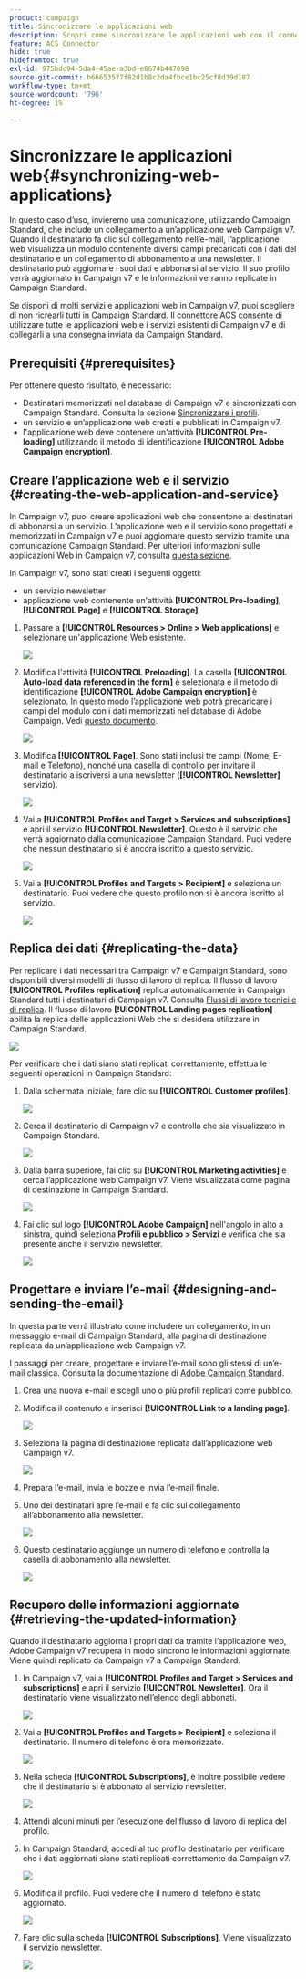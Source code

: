 ```yaml
---
product: campaign
title: Sincronizzare le applicazioni web
description: Scopri come sincronizzare le applicazioni web con il connettore ACS
feature: ACS Connector
hide: true
hidefromtoc: true
exl-id: 975bdc94-5da4-45ae-a3bd-e8674b447098
source-git-commit: b666535f7f82d1b8c2da4fbce1bc25cf8d39d187
workflow-type: tm+mt
source-wordcount: '796'
ht-degree: 1%

---
```


# Sincronizzare le applicazioni web{#synchronizing-web-applications}



In questo caso d’uso, invieremo una comunicazione, utilizzando Campaign Standard, che include un collegamento a un’applicazione web Campaign v7. Quando il destinatario fa clic sul collegamento nell’e-mail, l’applicazione web visualizza un modulo contenente diversi campi precaricati con i dati del destinatario e un collegamento di abbonamento a una newsletter. Il destinatario può aggiornare i suoi dati e abbonarsi al servizio. Il suo profilo verrà aggiornato in Campaign v7 e le informazioni verranno replicate in Campaign Standard.

Se disponi di molti servizi e applicazioni web in Campaign v7, puoi scegliere di non ricrearli tutti in Campaign Standard. Il connettore ACS consente di utilizzare tutte le applicazioni web e i servizi esistenti di Campaign v7 e di collegarli a una consegna inviata da Campaign Standard.

## Prerequisiti {#prerequisites}

Per ottenere questo risultato, è necessario:

* Destinatari memorizzati nel database di Campaign v7 e sincronizzati con Campaign Standard. Consulta la sezione [Sincronizzare i profili](../../integrations/using/synchronizing-profiles.md).
* un servizio e un’applicazione web creati e pubblicati in Campaign v7.
* l&#39;applicazione web deve contenere un&#39;attività **[!UICONTROL Pre-loading]** utilizzando il metodo di identificazione **[!UICONTROL Adobe Campaign encryption]**.

## Creare l’applicazione web e il servizio {#creating-the-web-application-and-service}

In Campaign v7, puoi creare applicazioni web che consentono ai destinatari di abbonarsi a un servizio. L’applicazione web e il servizio sono progettati e memorizzati in Campaign v7 e puoi aggiornare questo servizio tramite una comunicazione Campaign Standard. Per ulteriori informazioni sulle applicazioni Web in Campaign v7, consulta [questa sezione](../../web/using/adding-fields-to-a-web-form.md#subscription-checkboxes).

In Campaign v7, sono stati creati i seguenti oggetti:

* un servizio newsletter
* applicazione web contenente un&#39;attività **[!UICONTROL Pre-loading]**, **[!UICONTROL Page]** e **[!UICONTROL Storage]**.

1. Passare a **[!UICONTROL Resources > Online > Web applications]** e selezionare un&#39;applicazione Web esistente.

   ![](assets/acs_connect_lp_2.png)

1. Modifica l&#39;attività **[!UICONTROL Preloading]**. La casella **[!UICONTROL Auto-load data referenced in the form]** è selezionata e il metodo di identificazione **[!UICONTROL Adobe Campaign encryption]** è selezionato. In questo modo l’applicazione web potrà precaricare i campi del modulo con i dati memorizzati nel database di Adobe Campaign. Vedi [questo documento](../../web/using/publishing-a-web-form.md#pre-loading-the-form-data).

   ![](assets/acs_connect_lp_4.png)

1. Modifica **[!UICONTROL Page]**. Sono stati inclusi tre campi (Nome, E-mail e Telefono), nonché una casella di controllo per invitare il destinatario a iscriversi a una newsletter (**[!UICONTROL Newsletter]** servizio).

   ![](assets/acs_connect_lp_3.png)

1. Vai a **[!UICONTROL Profiles and Target > Services and subscriptions]** e apri il servizio **[!UICONTROL Newsletter]**. Questo è il servizio che verrà aggiornato dalla comunicazione Campaign Standard. Puoi vedere che nessun destinatario si è ancora iscritto a questo servizio.

   ![](assets/acs_connect_lp_5.png)

1. Vai a **[!UICONTROL Profiles and Targets > Recipient]** e seleziona un destinatario. Puoi vedere che questo profilo non si è ancora iscritto al servizio.

   ![](assets/acs_connect_lp_6.png)

## Replica dei dati {#replicating-the-data}

Per replicare i dati necessari tra Campaign v7 e Campaign Standard, sono disponibili diversi modelli di flusso di lavoro di replica. Il flusso di lavoro **[!UICONTROL Profiles replication]** replica automaticamente in Campaign Standard tutti i destinatari di Campaign v7. Consulta [Flussi di lavoro tecnici e di replica](../../integrations/using/acs-connector-principles-and-data-cycle.md#technical-and-replication-workflows). Il flusso di lavoro **[!UICONTROL Landing pages replication]** abilita la replica delle applicazioni Web che si desidera utilizzare in Campaign Standard.

![](assets/acs_connect_lp_1.png)

Per verificare che i dati siano stati replicati correttamente, effettua le seguenti operazioni in Campaign Standard:

1. Dalla schermata iniziale, fare clic su **[!UICONTROL Customer profiles]**.

   ![](assets/acs_connect_lp_7.png)

1. Cerca il destinatario di Campaign v7 e controlla che sia visualizzato in Campaign Standard.

   ![](assets/acs_connect_lp_8.png)

1. Dalla barra superiore, fai clic su **[!UICONTROL Marketing activities]** e cerca l’applicazione web Campaign v7. Viene visualizzata come pagina di destinazione in Campaign Standard.

   ![](assets/acs_connect_lp_9.png)

1. Fai clic sul logo **[!UICONTROL Adobe Campaign]** nell&#39;angolo in alto a sinistra, quindi seleziona **Profili e pubblico > Servizi** e verifica che sia presente anche il servizio newsletter.

   ![](assets/acs_connect_lp_10.png)

## Progettare e inviare l’e-mail {#designing-and-sending-the-email}

In questa parte verrà illustrato come includere un collegamento, in un messaggio e-mail di Campaign Standard, alla pagina di destinazione replicata da un’applicazione web Campaign v7.

I passaggi per creare, progettare e inviare l’e-mail sono gli stessi di un’e-mail classica. Consulta la documentazione di [Adobe Campaign Standard](https://experienceleague.adobe.com/docs/campaign-standard/using/campaign-standard-home.html?lang=it).

1. Crea una nuova e-mail e scegli uno o più profili replicati come pubblico.
1. Modifica il contenuto e inserisci **[!UICONTROL Link to a landing page]**.

   ![](assets/acs_connect_lp_12.png)

1. Seleziona la pagina di destinazione replicata dall’applicazione web Campaign v7.

   ![](assets/acs_connect_lp_13.png)

1. Prepara l’e-mail, invia le bozze e invia l’e-mail finale.
1. Uno dei destinatari apre l’e-mail e fa clic sul collegamento all’abbonamento alla newsletter.

   ![](assets/acs_connect_lp_14.png)

1. Questo destinatario aggiunge un numero di telefono e controlla la casella di abbonamento alla newsletter.

   ![](assets/acs_connect_lp_15.png)

## Recupero delle informazioni aggiornate {#retrieving-the-updated-information}

Quando il destinatario aggiorna i propri dati da tramite l’applicazione web, Adobe Campaign v7 recupera in modo sincrono le informazioni aggiornate. Viene quindi replicato da Campaign v7 a Campaign Standard.

1. In Campaign v7, vai a **[!UICONTROL Profiles and Target > Services and subscriptions]** e apri il servizio **[!UICONTROL Newsletter]**. Ora il destinatario viene visualizzato nell’elenco degli abbonati.

   ![](assets/acs_connect_lp_16.png)

1. Vai a **[!UICONTROL Profiles and Targets > Recipient]** e seleziona il destinatario. Il numero di telefono è ora memorizzato.

   ![](assets/acs_connect_lp_17.png)

1. Nella scheda **[!UICONTROL Subscriptions]**, è inoltre possibile vedere che il destinatario si è abbonato al servizio newsletter.

   ![](assets/acs_connect_lp_18.png)

1. Attendi alcuni minuti per l’esecuzione del flusso di lavoro di replica del profilo.
1. In Campaign Standard, accedi al tuo profilo destinatario per verificare che i dati aggiornati siano stati replicati correttamente da Campaign v7.

   ![](assets/acs_connect_lp_19.png)

1. Modifica il profilo. Puoi vedere che il numero di telefono è stato aggiornato.

   ![](assets/acs_connect_lp_20.png)

1. Fare clic sulla scheda **[!UICONTROL Subscriptions]**. Viene visualizzato il servizio newsletter.

   ![](assets/acs_connect_lp_21.png)
